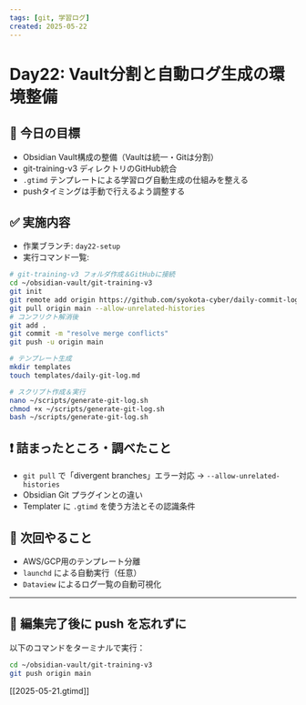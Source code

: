 ```yaml
---
tags: [git, 学習ログ]
created: 2025-05-22
---
```


# Day22: Vault分割と自動ログ生成の環境整備

## 🎯 今日の目標
- Obsidian Vault構成の整備（Vaultは統一・Gitは分割）
- git-training-v3 ディレクトリのGitHub統合
- `.gtimd` テンプレートによる学習ログ自動生成の仕組みを整える
- pushタイミングは手動で行えるよう調整する

## ✅ 実施内容
- 作業ブランチ: `day22-setup`
- 実行コマンド一覧:
```bash
# git-training-v3 フォルダ作成＆GitHubに接続
cd ~/obsidian-vault/git-training-v3
git init
git remote add origin https://github.com/syokota-cyber/daily-commit-log.git
git pull origin main --allow-unrelated-histories
# コンフリクト解消後
git add .
git commit -m "resolve merge conflicts"
git push -u origin main

# テンプレート生成
mkdir templates
touch templates/daily-git-log.md

# スクリプト作成＆実行
nano ~/scripts/generate-git-log.sh
chmod +x ~/scripts/generate-git-log.sh
bash ~/scripts/generate-git-log.sh
```

## ❗ 詰まったところ・調べたこと
- `git pull` で「divergent branches」エラー対応 → `--allow-unrelated-histories`
- Obsidian Git プラグインとの違い
- Templater に `.gtimd` を使う方法とその認識条件

## 🔁 次回やること
- AWS/GCP用のテンプレート分離
- `launchd` による自動実行（任意）
- `Dataview` によるログ一覧の自動可視化

---

## 🚀 編集完了後に push を忘れずに

以下のコマンドをターミナルで実行：

```bash
cd ~/obsidian-vault/git-training-v3
git push origin main
```

[[2025-05-21.gtimd]]